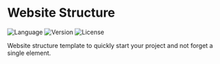 # Website Structure

![Language](https://img.shields.io/badge/Language-HTML-red?style=for-the-badge) ![Version](https://img.shields.io/badge/Version-0.1-blue?style=for-the-badge) ![License](https://img.shields.io/github/license/lotgar/WebsiteStructure?style=for-the-badge)

Website structure template to quickly start your project and not forget a single element.
